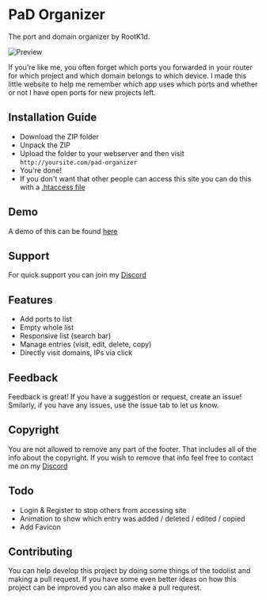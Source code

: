 # PaD Organizer
The port and domain organizer by RootK1d.


![Preview](https://i.imgur.com/Y3zVkKP.png)

If you're like me, you often forget which ports you forwarded in your router for which project and which domain belongs to which device. I made this little website to help me remember which app uses which ports and whether or not I have open ports for new projects left.

## Installation Guide
- Download the ZIP folder
- Unpack the ZIP
- Upload the folder to your webserver and then visit `http://yoursite.com/pad-organizer`
- You're done!
- If you don't want that other people can access this site you can do this with a [.htaccess file](https://help.dreamhost.com/hc/en-us/articles/216363187-Password-protecting-your-site-with-an-htaccess-file)

## Demo
A demo of this can be found [here](https://rootk1d.xyz/pad-demo)

## Support
For quick support you can join my [Discord](https://discord.gg/QQaWvMkFbs)

## Features
- Add ports to list
- Empty whole list
- Responsive list (search bar)
- Manage entries (visit, edit, delete, copy)
- Directly visit domains, IPs via click

## Feedback
Feedback is great! If you have a suggestion or request, create an issue! Smilarly, if you have any issues, use the issue tab to let us know.

## Copyright
You are not allowed to remove any part of the footer. That includes all of the info about the copyright. If you wish to remove that info feel free to contact me on my [Discord](https://discord.gg/QQaWvMkFbs)

## Todo
- Login & Register to stop others from accessing site
- Animation to show which entry was added / deleted / edited / copied
- Add Favicon

## Contributing
You can help develop this project by doing some things of the todolist and making a pull request. If you have some even better ideas on how this project can be improved you can also make a pull requrest.
